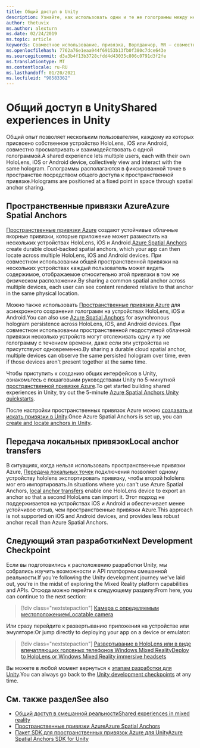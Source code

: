 ```yaml
---
title: Общий доступ в Unity
description: Узнайте, как использовать одни и те же голограммы между несколькими пользователями в приложении Unity с пространственными привязками Azure.
author: thetuvix
ms.author: alexturn
ms.date: 02/24/2019
ms.topic: article
keywords: Совместное использование, привязка, Ворлданчор, MR — совместное использование 250, Ворлданчортрансфербатч, Спатиалперцептион, Azure, пространственные привязки Azure, ASA, гарнитура смешанной реальности, гарнитура Windows Mixed Reality, гарнитура виртуальной реальности
ms.openlocfilehash: 7762a76e1eaa944f69153b13fb0f380c7dce643e
ms.sourcegitcommit: d3a3b4f13b3728cfdd4d43035c806c0791d3f2fe
ms.translationtype: MT
ms.contentlocale: ru-RU
ms.lasthandoff: 01/20/2021
ms.locfileid: "98583362"
---
```

# <a name="shared-experiences-in-unity"></a><span data-ttu-id="e51d3-104">Общий доступ в Unity</span><span class="sxs-lookup"><span data-stu-id="e51d3-104">Shared experiences in Unity</span></span>

<span data-ttu-id="e51d3-105">Общий опыт позволяет нескольким пользователям, каждому из которых присвоено собственное устройство HoloLens, iOS или Android, совместно просматривать и взаимодействовать с одной голограммой.</span><span class="sxs-lookup"><span data-stu-id="e51d3-105">A shared experience lets multiple users, each with their own HoloLens, iOS or Android device, collectively view and interact with the same hologram.</span></span> <span data-ttu-id="e51d3-106">Голограммы располагаются в фиксированной точке в пространстве посредством общего доступа к пространственной привязке.</span><span class="sxs-lookup"><span data-stu-id="e51d3-106">Holograms are positioned at a fixed point in space through spatial anchor sharing.</span></span>

## <a name="azure-spatial-anchors"></a><span data-ttu-id="e51d3-107">Пространственные привязки Azure</span><span class="sxs-lookup"><span data-stu-id="e51d3-107">Azure Spatial Anchors</span></span>

<span data-ttu-id="e51d3-108"><a href="/azure/spatial-anchors/overview" target="_blank">Пространственные привязки Azure</a> создают устойчивые облачные якорные привязки, которые приложение может разместить на нескольких устройствах HoloLens, iOS и Android.</span><span class="sxs-lookup"><span data-stu-id="e51d3-108"><a href="/azure/spatial-anchors/overview" target="_blank">Azure Spatial Anchors</a> create durable cloud-backed spatial anchors, which your app can then locate across multiple HoloLens, iOS and Android devices.</span></span>  <span data-ttu-id="e51d3-109">При совместном использовании общей пространственной привязки на нескольких устройствах каждый пользователь может видеть содержимое, отображаемое относительно этой привязки в том же физическом расположении.</span><span class="sxs-lookup"><span data-stu-id="e51d3-109">By sharing a common spatial anchor across multiple devices, each user can see content rendered relative to that anchor in the same physical location.</span></span> 

<span data-ttu-id="e51d3-110">Можно также использовать <a href="/azure/spatial-anchors/overview" target="_blank">Пространственные привязки Azure</a> для асинхронного сохранения голограмм на устройствах HoloLens, iOS и Android.</span><span class="sxs-lookup"><span data-stu-id="e51d3-110">You can also use <a href="/azure/spatial-anchors/overview" target="_blank">Azure Spatial Anchors</a> for asynchronous hologram persistence across HoloLens, iOS, and Android devices.</span></span>  <span data-ttu-id="e51d3-111">При совместном использовании пространственной геодоступной облачной привязки несколько устройств могут отслеживать одну и ту же голограмму с течением времени, даже если эти устройства не присутствуют одновременно.</span><span class="sxs-lookup"><span data-stu-id="e51d3-111">By sharing a durable cloud spatial anchor, multiple devices can observe the same persisted hologram over time, even if those devices aren't present together at the same time.</span></span>

<span data-ttu-id="e51d3-112">Чтобы приступить к созданию общих интерфейсов в Unity, ознакомьтесь с пошаговыми руководствами Unity по 5-минутной <a href="/azure/spatial-anchors/unity-overview" target="_blank">пространственной привязке Azure</a>.</span><span class="sxs-lookup"><span data-stu-id="e51d3-112">To get started building shared experiences in Unity, try out the 5-minute <a href="/azure/spatial-anchors/unity-overview" target="_blank">Azure Spatial Anchors Unity quickstarts</a>.</span></span>

<span data-ttu-id="e51d3-113">После настройки пространственных привязок Azure можно <a href="/azure/spatial-anchors/concepts/create-locate-anchors-unity" target="_blank">создавать и искать привязки в Unity</a>.</span><span class="sxs-lookup"><span data-stu-id="e51d3-113">Once Azure Spatial Anchors is set up, you can <a href="/azure/spatial-anchors/concepts/create-locate-anchors-unity" target="_blank">create and locate anchors in Unity</a>.</span></span>

## <a name="local-anchor-transfers"></a><span data-ttu-id="e51d3-114">Передача локальных привязок</span><span class="sxs-lookup"><span data-stu-id="e51d3-114">Local anchor transfers</span></span>

<span data-ttu-id="e51d3-115">В ситуациях, когда нельзя использовать пространственные привязки Azure, [Передача локальных точек](../../out-of-scope/local-anchor-transfers-in-unity.md) подключения позволяет одному устройству hololens экспортировать привязку, чтобы второй hololens мог его импортировать.</span><span class="sxs-lookup"><span data-stu-id="e51d3-115">In situations where you can't use Azure Spatial Anchors, [local anchor transfers](../../out-of-scope/local-anchor-transfers-in-unity.md) enable one HoloLens device to export an anchor so that a second HoloLens can import it.</span></span>  <span data-ttu-id="e51d3-116">Этот подход не поддерживается на устройствах iOS и Android и обеспечивает менее устойчивое отзыв, чем пространственные привязки Azure.</span><span class="sxs-lookup"><span data-stu-id="e51d3-116">This approach is not supported on iOS and Android devices, and provides less robust anchor recall than Azure Spatial Anchors.</span></span>

## <a name="next-development-checkpoint"></a><span data-ttu-id="e51d3-117">Следующий этап разработки</span><span class="sxs-lookup"><span data-stu-id="e51d3-117">Next Development Checkpoint</span></span>

<span data-ttu-id="e51d3-118">Если вы подготовились к расположению разработки Unity, мы собрались изучить возможности и API платформы смешанной реальности.</span><span class="sxs-lookup"><span data-stu-id="e51d3-118">If you're following the Unity development journey we've laid out, you're in the midst of exploring the Mixed Reality platform capabilities and APIs.</span></span> <span data-ttu-id="e51d3-119">Отсюда можно перейти к следующему разделу:</span><span class="sxs-lookup"><span data-stu-id="e51d3-119">From here, you can continue to the next section:</span></span>

> [!div class="nextstepaction"]
> [<span data-ttu-id="e51d3-120">Камера с определяемым местоположением</span><span class="sxs-lookup"><span data-stu-id="e51d3-120">Locatable camera</span></span>](locatable-camera-in-unity.md)

<span data-ttu-id="e51d3-121">Или сразу перейдите к развертыванию приложения на устройстве или эмуляторе:</span><span class="sxs-lookup"><span data-stu-id="e51d3-121">Or jump directly to deploying your app on a device or emulator:</span></span>

> [!div class="nextstepaction"]
> [<span data-ttu-id="e51d3-122">Развертывание в HoloLens или в виде впечатляющих головных телефонов Windows Mixed Reality</span><span class="sxs-lookup"><span data-stu-id="e51d3-122">Deploy to HoloLens or Windows Mixed Reality immersive headsets</span></span>](../platform-capabilities-and-apis/using-visual-studio.md)

<span data-ttu-id="e51d3-123">Вы можете в любой момент вернуться к [этапам разработки для Unity](unity-development-overview.md#3-advanced-features).</span><span class="sxs-lookup"><span data-stu-id="e51d3-123">You can always go back to the [Unity development checkpoints](unity-development-overview.md#3-advanced-features) at any time.</span></span>

## <a name="see-also"></a><span data-ttu-id="e51d3-124">См. также раздел</span><span class="sxs-lookup"><span data-stu-id="e51d3-124">See also</span></span>
* [<span data-ttu-id="e51d3-125">Общий доступ в смешанной реальности</span><span class="sxs-lookup"><span data-stu-id="e51d3-125">Shared experiences in mixed reality</span></span>](../platform-capabilities-and-apis/shared-experiences-in-mixed-reality.md)
* <span data-ttu-id="e51d3-126"><a href="/azure/spatial-anchors" target="_blank">Пространственные привязки Azure</a></span><span class="sxs-lookup"><span data-stu-id="e51d3-126"><a href="/azure/spatial-anchors" target="_blank">Azure Spatial Anchors</a></span></span>
* <span data-ttu-id="e51d3-127"><a href="/dotnet/api/Microsoft.Azure.SpatialAnchors" target="_blank">Пакет SDK для пространственных привязок Azure для Unity</a></span><span class="sxs-lookup"><span data-stu-id="e51d3-127"><a href="/dotnet/api/Microsoft.Azure.SpatialAnchors" target="_blank">Azure Spatial Anchors SDK for Unity</a></span></span>